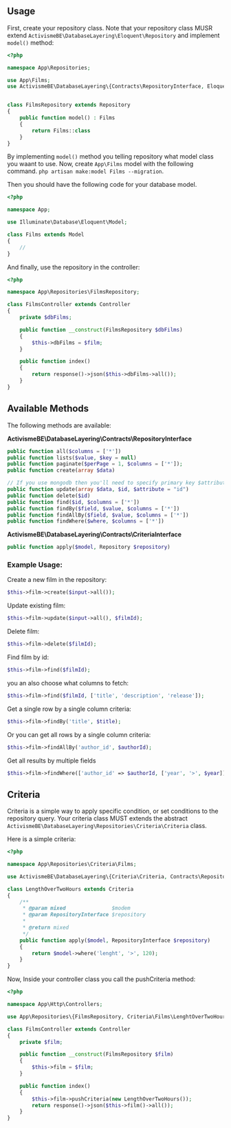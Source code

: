 ## Usage 

First, create your repository class. Note that your repository class MUSR extend `ActivismeBE\DatabaseLayering\Eloquent\Repository` and implement `model()` method:

```php 
<?php 

namespace App\Repositories; 

use App\Films;
use ActivismeBE\DatabaseLayering\{Contracts\RepositoryInterface, Eloquent\Repository};


class FilmsRepository extends Repository 
{
    public function model() : Films
    {
        return Films::class
    }
}
```

By implementing `model()` method you telling repository what model class you waant to use. Now, create `App\Films` model with the following command. `php artisan make:model Films --migration`. 

Then you should have the following code for your database model. 

```php 
<?php

namespace App; 

use Illuminate\Database\Eloquent\Model; 

class Films extends Model 
{
    // 
}
```

And finally, use the repository in the controller: 

```php 
<?php 

namespace App\Repositories\FilmsRepository; 

class FilmsController extends Controller 
{
    private $dbFilms;

    public function __construct(FilmsRepository $dbFilms) 
    {
        $this->dbFilms = $film;
    }

    public function index() 
    {
        return response()->json($this->dbFilms->all());
    }
}
```

## Available Methods 

The following methods are available: 

**ActivismeBE\DatabaseLayering\Contracts\RepositoryInterface**

```php 
public function all($columns = ['*'])
public function lists($value, $key = null)
public function paginate($perPage = 1, $columns = ['*']);
public function create(array $data)

// If you use mongodb then you'll need to specify primary key $attribute
public function update(array $data, $id, $attribute = "id")
public function delete($id)
public function find($id, $columns = ['*'])
public function findBy($field, $value, $columns = ['*'])
public function findAllBy($field, $value, $columns = ['*'])
public function findWhere($where, $columns = ['*'])
```

**ActivismeBE\DatabaseLayering\Contracts\CriteriaInterface**

```php
public function apply($model, Repository $repository)
```

### Example Usage: 
Create a new film in the repository: 

```php
$this->film->create($input->all());
```

Update existing film: 

```php
$this->film->update($input->all(), $filmId); 
```

Delete film: 

```php 
$this->film->delete($filmId); 
```

Find film by id: 

```php 
$this->film->find($filmId); 
```

you an also choose what columns to fetch: 

```php 
$this->film->find($filmId, ['title', 'description', 'release']); 
```

Get a single row by a single column criteria: 

```php
$this->film->findBy('title', $title);
```

Or you can get all rows by a single column criteria: 

```php 
$this->film->findAllBy('author_id', $authorId);
```

Get all results by multiple fields

```php
$this->film->findWhere(['author_id' => $authorId, ['year', '>', $year]]);
```

## Criteria 

Criteria is a simple way to apply specific condition, or set conditions to the repository query.
Your criteria class MUST extends the abstract `ActivismeBE\DatabaseLayering\Repositories\Criteria\Criteria` class. 

Here is a simple criteria: 

```php 
<?php 

namespace App\Repositories\Criteria\Films; 

use ActivismeBE\DatabaseLayering\{Criteria\Criteria, Contracts\RepositoryInterface};

class LengthOverTwoHours extends Criteria 
{
    /**
     * @param mixed               $modem
     * @param RepositoryInterface $repository
     *
     * @return mixed
     */
    public function apply($model, RepositoryInterface $repository)
    {
        return $model->where('lenght', '>', 120);
    }
}
```

Now, Inside your controller class you call the pushCriteria method: 

```php 
<?php

namespace App\Http\Controllers; 

use App\Repositories\{FilmsRepository, Criteria\Films\LenghtOverTwoHours};

class FilmsController extends Controller 
{
    private $film; 

    public function __construct(FilmsRepository $film) 
    {
        $this->film = $film;
    }

    public function index() 
    {
        $this->film->pushCriteria(new LengthOverTwoHours()); 
        return response()->json($this->film()->all());
    }
}
```